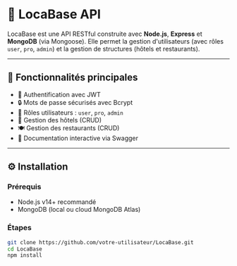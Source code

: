 # 🏨 LocaBase API

LocaBase est une API RESTful construite avec **Node.js**, **Express** et **MongoDB** (via Mongoose). Elle permet la gestion d'utilisateurs (avec rôles `user`, `pro`, `admin`) et la gestion de structures (hôtels et restaurants).

---

## 🚀 Fonctionnalités principales

- 🔐 Authentification avec JWT
- 🔒 Mots de passe sécurisés avec Bcrypt
- 👥 Rôles utilisateurs : `user`, `pro`, `admin`
- 🏨 Gestion des hôtels (CRUD)
- 🍽️ Gestion des restaurants (CRUD)
- 📄 Documentation interactive via Swagger

---

## ⚙️ Installation

### Prérequis

- Node.js v14+ recommandé
- MongoDB (local ou cloud MongoDB Atlas)

### Étapes

```bash
git clone https://github.com/votre-utilisateur/LocaBase.git
cd LocaBase
npm install
